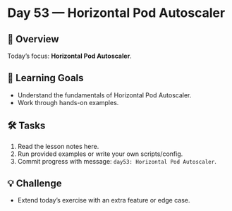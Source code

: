 # Day 53 — Horizontal Pod Autoscaler

## 📖 Overview
Today’s focus: **Horizontal Pod Autoscaler**.

## 🎯 Learning Goals
- Understand the fundamentals of Horizontal Pod Autoscaler.
- Work through hands-on examples.

## 🛠️ Tasks
1. Read the lesson notes here.
2. Run provided examples or write your own scripts/config.
3. Commit progress with message: `day53: Horizontal Pod Autoscaler`.

## 💡 Challenge
- Extend today’s exercise with an extra feature or edge case.
